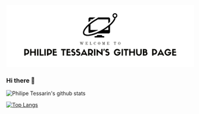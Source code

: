 <p align="center">
  <img src="https://github.com/philipetessarin/philipetessarin/blob/master/github-page-header.png">
</p>

### Hi there 👋

![Philipe Tessarin's github stats](https://github-readme-stats.vercel.app/api?username=philipetessarin&show_icons=true&theme=merko)

[![Top Langs](https://github-readme-stats.vercel.app/api/top-langs/?username=philipetessarin&layout=compact)](https://github.com/anuraghazra/github-readme-stats)



<!--
**philipetessarin/philipetessarin** is a ✨ _special_ ✨ repository because its `README.md` (this file) appears on your GitHub profile.

Here are some ideas to get you started:

- 🔭 I’m currently working on ...
- 🌱 I’m currently learning ...
- 👯 I’m looking to collaborate on ...
- 🤔 I’m looking for help with ...
- 💬 Ask me about ...
- 📫 How to reach me: ...
- 😄 Pronouns: ...
- ⚡ Fun fact: ...
-->
